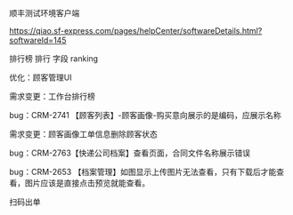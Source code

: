 顺丰测试环境客户端

https://qiao.sf-express.com/pages/helpCenter/softwareDetails.html?softwareId=145



排行榜  排行 字段  ranking



优化：顾客管理UI

需求变更：工作台排行榜



bug：CRM-2741  【顾客列表】-顾客画像-购买意向展示的是编码，应展示名称

需求变更：顾客画像工单信息删除顾客状态

bug：CRM-2763【快递公司档案】查看页面，合同文件名称展示错误

bug：CRM-2653    【档案管理】如图显示上传图片无法查看，只有下载后才能查看，图片应该是直接点击预览就能查看。



扫码出单